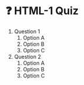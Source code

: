 # ❓ HTML-1 Quiz

1. Question 1
   1. Option A
   2. Option B
   3. Option C
2. Question 2
   1. Option A
   2. Option B
   3. Option C
